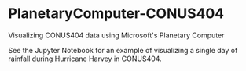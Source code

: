 # PlanetaryComputer-CONUS404
Visualizing CONUS404 data using Microsoft's Planetary Computer 

See the Jupyter Notebook for an example of visualizing a single day of rainfall during Hurricane Harvey in CONUS404.
